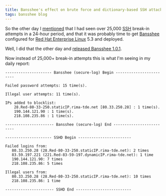 ```yaml
---
title: Bansshee's effect on brute force and dictionary-based SSH attacks
tags: bansshee blog
---
```


So the other day I [mentioned](/twitter/90) that I had seen over 25,000 [SSH](/wiki/SSH) break-in attempts in a 24-hour period, and that it was probably time to get [Bansshee](/wiki/Bansshee) configured for [Red Hat Enterprise Linux](/wiki/Red_Hat_Enterprise_Linux) 5.3 and deployed.

Well, I did that the other day and [released Bansshee 1.0.1](/blog/bansshee-1.0.1-is-out).

Now instead of 25,000+ break-in attempts this is what I'm seeing in my daily report:

    --------------------- Bansshee (secure-log) Begin ------------------------ 

    Failed password attempts: 15 time(s).

    Illegal user attempts: 11 time(s).

    IPs added to blocklist:
        28.Red-80-33-250.staticIP.rima-tde.net [80.33.250.28] : 1 time(s).
        190.144.121.90 : 1 time(s).
        218.108.235.86 : 1 time(s).

    ---------------------- Bansshee (secure-log) End ------------------------- 

    --------------------- SSHD Begin ------------------------ 

    Failed logins from:
       80.33.250.28 (28.Red-80-33-250.staticIP.rima-tde.net): 2 times
       83.59.197.221 (221.Red-83-59-197.dynamicIP.rima-tde.net): 1 time
       190.144.121.90: 7 times
       218.108.235.86: 5 times

    Illegal users from:
       80.33.250.28 (28.Red-80-33-250.staticIP.rima-tde.net): 10 times
       218.108.235.86: 1 time

    ---------------------- SSHD End -------------------------
